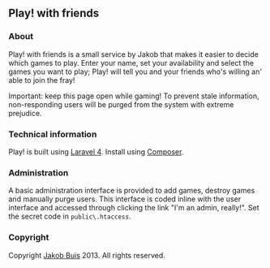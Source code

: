 ## Play! with friends

### About

Play! with friends is a small service by Jakob that makes it easier to decide which games to play. Enter your name, set your availability and select the games you want to play; Play! will tell you and your friends who's willing an' able to join the fray!

Important: keep this page open while gaming! To prevent stale information, non-responding users will be purged from the system with extreme prejudice.

### Technical information
Play! is built using [Laravel 4](http://www.laravel.com). Install using [Composer](http://www.getcomposer.org).

### Administration
A basic administration interface is provided to add games, destroy games and manually purge users. This interface is coded inline with the user interface and accessed through clicking the link "I'm an admin, really!". Set the secret code in `public\.htaccess`.

### Copyright
Copyright [Jakob Buis](http://www.jakobbuis.com) 2013. All rights reserved.